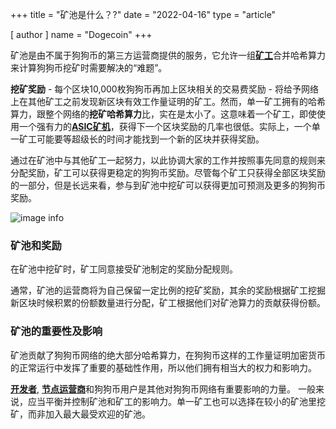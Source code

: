 +++
title = "矿池是什么？?"
date = "2022-04-16"
type = "article"

[ author ]
  name = "Dogecoin"
+++

矿池是由不属于狗狗币的第三方运营商提供的服务，它允许一组[**矿工**](/zh-cn/dogepedia/articles/what-is-a-miner/)合并哈希算力来计算狗狗币挖矿时需要解决的“难题”。

**挖矿奖励** - 每个区块10,000枚狗狗币再加上区块相关的交易费奖励 - 将给予网络上在其他矿工之前发现新区块有效工作量证明的矿工。然而，单一矿工拥有的哈希算力，跟整个网络的**挖矿哈希算力**比，实在是太小了。这意味着一个矿工，即使使用一个强有力的[**ASIC矿机**](/zh-cn/dogepedia/how-tos/mining-dogecoin/#ASICs)，获得下一个区块奖励的几率也很低。实际上，一个单一矿工可能要等超级长的时间才能找到一个新的区块并获得奖励。

通过在矿池中与其他矿工一起努力，以此协调大家的工作并按照事先同意的规则来分配奖励，矿工可以获得更稳定的狗狗币奖励。尽管每个矿工只获得全部区块奖励的一部分，但是长远来看，参与到矿池中挖矿可以获得更加可预测及更多的狗狗币奖励。

![image info](/assets/images/dogepedia/6.png)
### 矿池和奖励
在矿池中挖矿时，矿工同意接受矿池制定的奖励分配规则。

通常，矿池的运营商将为自己保留一定比例的挖矿奖励，其余的奖励根据矿工挖掘新区块时候积累的份额数量进行分配，矿工根据他们对矿池算力的贡献获得份额。

### 矿池的重要性及影响

矿池贡献了狗狗币网络的绝大部分哈希算力，在狗狗币这样的工作量证明加密货币的正常运行中发挥了重要的基础性作用，所以他们拥有相当大的权力和影响力。

[**开发者**](/zh-cn/dogepedia/articles/dogecoin-developers/), [**节点运营商**](/zh-cn/dogepedia/articles/what-is-a-node/#full-nodes)和狗狗币用户是其他对狗狗币网络有重要影响的力量。 一般来说，应当平衡并控制矿池和矿工的影响力。单一矿工也可以选择在较小的矿池里挖矿，而非加入最大最受欢迎的矿池。
